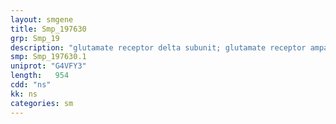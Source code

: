 ```yaml
---
layout: smgene
title: Smp_197630
grp: Smp_19
description: "glutamate receptor delta subunit; glutamate receptor ampa"
smp: Smp_197630.1
uniprot: "G4VFY3"
length:   954
cdd: "ns"
kk: ns
categories: sm
---
```

